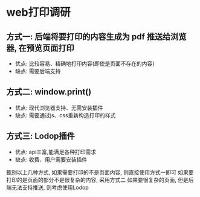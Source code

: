 # web打印调研

## 方式一: 后端将要打印的内容生成为 pdf 推送给浏览器, 在预览页面打印
* 优点: 比较容易、精确地打印内容(即使是页面不存在的内容)
* 缺点: 需要后端支持

## 方式二: window.print()
* 优点: 现代浏览器支持、无需安装插件
* 缺点: 需要通过js、css重新构造打印的样式

## 方式三: Lodop插件
* 优点: api丰富,能满足各种打印需求
* 缺点: 收费、用户需要安装插件

甄别以上几种方式, 如果需要打印的不是页面内容, 则直接使用方式一即可
如果要打印的是页面的部分不是很复杂的内容, 采用方式二
如果要很复杂的页面, 但是后端无法支持推送, 则考虑使用Lodop
